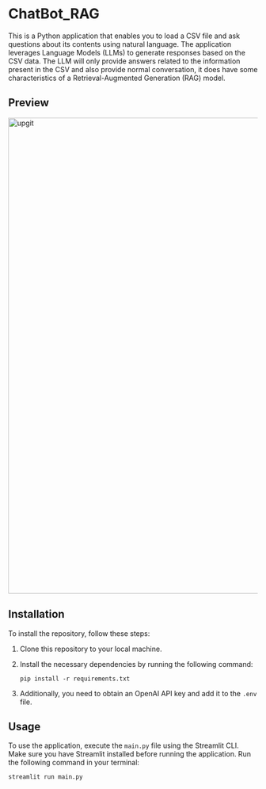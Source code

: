 # ChatBot_RAG
This is a Python application that enables you to load a CSV file and ask questions about its contents using natural language. The application leverages Language Models (LLMs) to generate responses based on the CSV data. The LLM will only provide answers related to the information present in the CSV and also provide normal conversation, it does have some characteristics of a Retrieval-Augmented Generation (RAG) model.
## Preview
<img width="960" alt="upgit" src="https://github.com/Mohdshawezkhan/ConvoBot/assets/103235200/52cb568d-ad39-4a49-a516-63bdac4d2ee6">

## Installation

To install the repository, follow these steps:

1. Clone this repository to your local machine.
2. Install the necessary dependencies by running the following command:

   ```
   pip install -r requirements.txt
   ```
3. Additionally, you need to obtain an OpenAI API key and add it to the `.env` file.

## Usage

To use the application, execute the `main.py` file using the Streamlit CLI. Make sure you have Streamlit installed before running the application. Run the following command in your terminal:

```
streamlit run main.py
```
